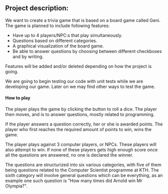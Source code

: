 ## Project description:
 We want to create a trivia game that is based on a board game called Geni.
 The game is planned to include following features:
 * Have up to 4 players/NPC:s that play simultaneously. 
 * Questions based on different categories.
 * A graphical visualization of the board game.
 * Be able to answer questions by choosing between different checkboxes and by writing. 
 
 Features will be added and/or deleted depending on how the project is going. 
 
 We are going to begin testing our code with unit tests while we are developing our game. 
 Later on we may find other ways to test the game. 
 
 #### How to play

The player plays the game by clicking the button to roll a dice. The player then moves, and is to answer questions, mostly related to
programming. 

If the player answers a question correctly, her or she is awarded points.
The player who first reaches the required amount of points to win, wins the game.

The player plays against 3 computer players, or NPCs. These players will 
also attempt to win. If none of these players gets high enough score once all the questions are 
answered, no one is declared the winner. 

The questions are structurized into six various categories, with five of them being questions
related to the Computer Scientist programme at KTH. The sixth category will involve general questions
which can be everything, as an example one such question is "How many times did Arnold win Mr Olympia?".  
